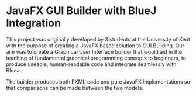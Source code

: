 # JavaFX GUI Builder with BlueJ Integration

This project was originally developed by 3 students at the University of Kent with the purpose of creating a JavaFX based solution to GUI Building. Our aim was to create a Graphical User Interface builder that would aid in the teaching of fundamental graphical programming concepts to beginners, to produce useable, human-readable code and integrate seamlessly with BlueJ.

The builder produces both FXML code and pure JavaFX implementations so that comparisons can be made between the two models.
